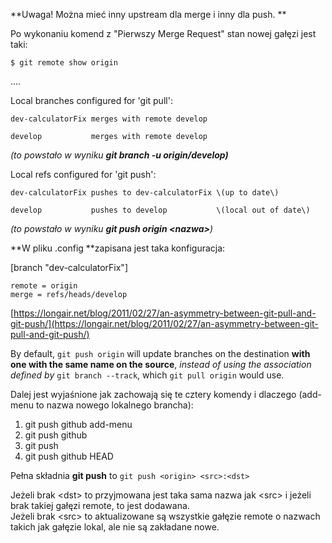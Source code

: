 **Uwaga! Można mieć inny upstream dla merge i inny dla push. **



Po wykonaniu komend z "Pierwszy Merge Request" stan nowej gałęzi jest taki:

`$ git remote show origin`

....

Local branches configured for 'git pull':

```
dev-calculatorFix merges with remote develop

develop           merges with remote develop
```

_\(to powstało w wyniku **git branch -u origin/develop\)**_

Local refs configured for 'git push':

```
dev-calculatorFix pushes to dev-calculatorFix \(up to date\)

develop           pushes to develop           \(local out of date\)
```

_\(to powstało w wyniku **git push origin &lt;nazwa&gt;**\)_



**W pliku .config **zapisana jest taka konfiguracja:

\[branch "dev-calculatorFix"\]

```
remote = origin  
merge = refs/heads/develop
```



[https://longair.net/blog/2011/02/27/an-asymmetry-between-git-pull-and-git-push/](https://longair.net/blog/2011/02/27/an-asymmetry-between-git-pull-and-git-push/)

By default, `git push origin` will update branches on the destination **with one with the same name on the source**, _instead of using the association defined by_ `git branch --track`, which `git pull origin` would use.

Dalej jest wyjaśnione jak zachowają się te cztery komendy i dlaczego \(add-menu to nazwa nowego lokalnego brancha\):

1. git push github add-menu
2. git push github
3. git push
4. git push github HEAD

Pełna składnia **git push** to `git push <origin> <src>:<dst>`

Jeżeli brak &lt;dst&gt; to przyjmowana jest taka sama nazwa jak &lt;src&gt; i jeżeli brak takiej gałęzi remote, to jest dodawana.  
Jeżeli brak &lt;src&gt; to aktualizowane są wszystkie gałęzie remote o nazwach takich jak gałęzie lokal, ale nie są zakładane nowe.



